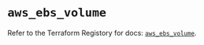 # `aws_ebs_volume`

Refer to the Terraform Registory for docs: [`aws_ebs_volume`](https://registry.terraform.io/providers/hashicorp/aws/5.13.0/docs/resources/ebs_volume).
